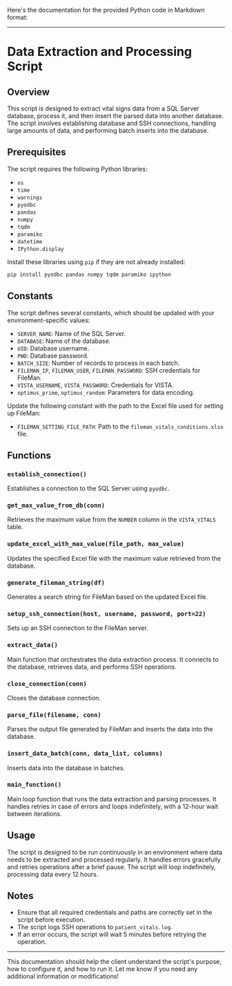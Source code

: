 Here's the documentation for the provided Python code in Markdown format:

---

# Data Extraction and Processing Script

## Overview
This script is designed to extract vital signs data from a SQL Server database, process it, and then insert the parsed data into another database. The script involves establishing database and SSH connections, handling large amounts of data, and performing batch inserts into the database.

## Prerequisites
The script requires the following Python libraries:
- `os`
- `time`
- `warnings`
- `pyodbc`
- `pandas`
- `numpy`
- `tqdm`
- `paramiko`
- `datetime`
- `IPython.display`

Install these libraries using `pip` if they are not already installed:
```bash
pip install pyodbc pandas numpy tqdm paramiko ipython
```

## Constants
The script defines several constants, which should be updated with your environment-specific values:
- `SERVER_NAME`: Name of the SQL Server.
- `DATABASE`: Name of the database.
- `UID`: Database username.
- `PWD`: Database password.
- `BATCH_SIZE`: Number of records to process in each batch.
- `FILEMAN_IP`, `FILEMAN_USER`, `FILEMAN_PASSWORD`: SSH credentials for FileMan.
- `VISTA_USERNAME`, `VISTA_PASSWORD`: Credentials for VISTA.
- `optimus_prime`, `optimus_random`: Parameters for data encoding.

Update the following constant with the path to the Excel file used for setting up FileMan:
- `FILEMAN_SETTING_FILE_PATH`: Path to the `fileman_vitals_conditions.xlsx` file.

## Functions

### `establish_connection()`
Establishes a connection to the SQL Server using `pyodbc`.

### `get_max_value_from_db(conn)`
Retrieves the maximum value from the `NUMBER` column in the `VISTA_VITALS` table.

### `update_excel_with_max_value(file_path, max_value)`
Updates the specified Excel file with the maximum value retrieved from the database.

### `generate_fileman_string(df)`
Generates a search string for FileMan based on the updated Excel file.

### `setup_ssh_connection(host, username, password, port=22)`
Sets up an SSH connection to the FileMan server.

### `extract_data()`
Main function that orchestrates the data extraction process. It connects to the database, retrieves data, and performs SSH operations.

### `close_connection(conn)`
Closes the database connection.

### `parse_file(filename, conn)`
Parses the output file generated by FileMan and inserts the data into the database.

### `insert_data_batch(conn, data_list, columns)`
Inserts data into the database in batches.

### `main_function()`
Main loop function that runs the data extraction and parsing processes. It handles retries in case of errors and loops indefinitely, with a 12-hour wait between iterations.

## Usage
The script is designed to be run continuously in an environment where data needs to be extracted and processed regularly. It handles errors gracefully and retries operations after a brief pause. The script will loop indefinitely, processing data every 12 hours.



## Notes
- Ensure that all required credentials and paths are correctly set in the script before execution.
- The script logs SSH operations to `patient_vitals.log`.
- If an error occurs, the script will wait 5 minutes before retrying the operation.

---

This documentation should help the client understand the script's purpose, how to configure it, and how to run it. Let me know if you need any additional information or modifications!
